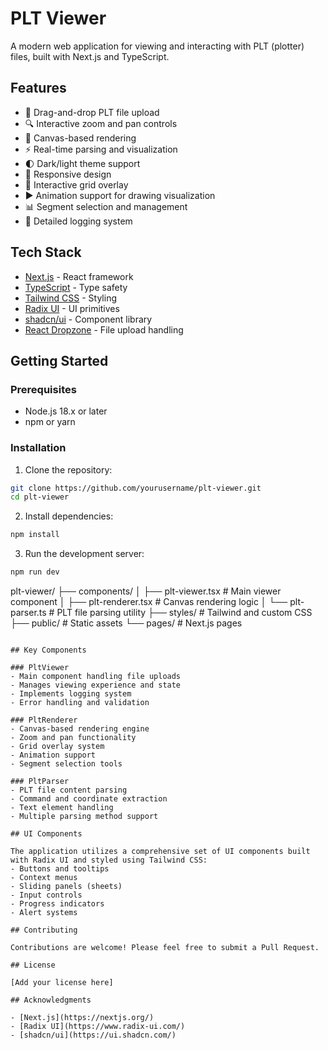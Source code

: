 # PLT Viewer

A modern web application for viewing and interacting with PLT (plotter) files, built with Next.js and TypeScript.

## Features

- 📁 Drag-and-drop PLT file upload
- 🔍 Interactive zoom and pan controls
- 🎨 Canvas-based rendering
- ⚡ Real-time parsing and visualization
- 🌓 Dark/light theme support
- 📱 Responsive design
- 🎯 Interactive grid overlay
- ▶️ Animation support for drawing visualization
- 📊 Segment selection and management
- 📝 Detailed logging system

## Tech Stack

- [Next.js](https://nextjs.org/) - React framework
- [TypeScript](https://www.typescriptlang.org/) - Type safety
- [Tailwind CSS](https://tailwindcss.com/) - Styling
- [Radix UI](https://www.radix-ui.com/) - UI primitives
- [shadcn/ui](https://ui.shadcn.com/) - Component library
- [React Dropzone](https://react-dropzone.js.org/) - File upload handling

## Getting Started

### Prerequisites

- Node.js 18.x or later
- npm or yarn

### Installation

1. Clone the repository:

```bash
git clone https://github.com/yourusername/plt-viewer.git
cd plt-viewer
```

2. Install dependencies:

```bash
npm install
```

3. Run the development server:

```bash
npm run dev
```


plt-viewer/
├── components/
│ ├── plt-viewer.tsx # Main viewer component
│ ├── plt-renderer.tsx # Canvas rendering logic
│ └── plt-parser.ts # PLT file parsing utility
├── styles/ # Tailwind and custom CSS
├── public/ # Static assets
└── pages/ # Next.js pages

```

## Key Components

### PltViewer
- Main component handling file uploads
- Manages viewing experience and state
- Implements logging system
- Error handling and validation

### PltRenderer
- Canvas-based rendering engine
- Zoom and pan functionality
- Grid overlay system
- Animation support
- Segment selection tools

### PltParser
- PLT file content parsing
- Command and coordinate extraction
- Text element handling
- Multiple parsing method support

## UI Components

The application utilizes a comprehensive set of UI components built with Radix UI and styled using Tailwind CSS:
- Buttons and tooltips
- Context menus
- Sliding panels (sheets)
- Input controls
- Progress indicators
- Alert systems

## Contributing

Contributions are welcome! Please feel free to submit a Pull Request.

## License

[Add your license here]

## Acknowledgments

- [Next.js](https://nextjs.org/)
- [Radix UI](https://www.radix-ui.com/)
- [shadcn/ui](https://ui.shadcn.com/)
